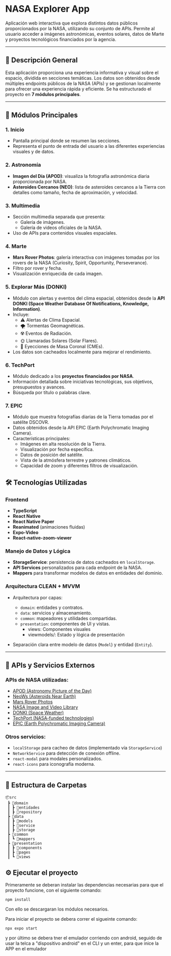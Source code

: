 # NASA Explorer App

Aplicación web interactiva que explora distintos datos públicos proporcionados por la NASA, utilizando su conjunto de APIs. Permite al usuario acceder a imágenes astronómicas, eventos solares, datos de Marte y proyectos tecnológicos financiados por la agencia.

---

## 🚀 Descripción General

Esta aplicación proporciona una experiencia informativa y visual sobre el espacio, dividida en secciones temáticas. Los datos son obtenidos desde múltiples endpoints públicos de la NASA (APIs) y se gestionan localmente para ofrecer una experiencia rápida y eficiente. Se ha estructurado el proyecto en **7 módulos principales**.

---

## 🧭 Módulos Principales

### 1. **Inicio**
- Pantalla principal donde se resumen las secciones.
- Representa el punto de entrada del usuario a las diferentes experiencias visuales y de datos.

### 2. **Astronomía**
- **Imagen del Día (APOD)**: visualiza la fotografía astronómica diaria proporcionada por NASA.
- **Asteroides Cercanos (NEO)**: lista de asteroides cercanos a la Tierra con detalles como tamaño, fecha de aproximación, y velocidad.

### 3. **Multimedia**
- Sección multimedia separada que presenta:
  - Galería de imágenes.
  - Galería de videos oficiales de la NASA.
- Uso de APIs para contenidos visuales espaciales.

### 4. **Marte**
- **Mars Rover Photos**: galería interactiva con imágenes tomadas por los rovers de la NASA (Curiosity, Spirit, Opportunity, Perseverance).
- Filtro por rover y fecha.
- Visualización enriquecida de cada imagen.

### 5. **Explorar Más (DONKI)**
- Módulo con alertas y eventos del clima espacial, obtenidos desde la **API DONKI (Space Weather Database Of Notifications, Knowledge, Information)**.
- Incluye:
  - ⚠️ Alertas de Clima Espacial.
  - 🌪 Tormentas Geomagnéticas.
  - ☢️ Eventos de Radiación.
  - 🌞 Llamaradas Solares (Solar Flares).
  - 🌋 Eyecciones de Masa Coronal (CMEs).
- Los datos son cacheados localmente para mejorar el rendimiento.

### 6. **TechPort**
- Módulo dedicado a los **proyectos financiados por NASA**.
- Información detallada sobre iniciativas tecnológicas, sus objetivos, presupuestos y avances.
- Búsqueda por título o palabras clave.

### 7. **EPIC**
- Módulo que muestra fotografías diarias de la Tierra tomadas por el satélite DSCOVR.
- Datos obtenidos desde la API EPIC (Earth Polychromatic Imaging Camera).
- Características principales:
  -  Imágenes en alta resolución de la Tierra.
  - Visualización por fecha específica.
  - Datos de posición del satélite.
  - Vista de la atmósfera terrestre y patrones climáticos.
  -  Capacidad de zoom y diferentes filtros de visualización.

## 🛠️ Tecnologías Utilizadas

### Frontend
- **TypeScript**
- **React Native**
- **React Native Paper**
- **Reanimated** (animaciones fluidas)
- **Expo-Video** 
- **React-native-zoom-viewer**

### Manejo de Datos y Lógica
- **StorageService**: persistencia de datos cacheados en `localStorage`.
- **API Services** personalizados para cada endpoint de la NASA.
- **Mappers** para transformar modelos de datos en entidades del dominio.

### Arquitectura CLEAN + MVVM
- Arquitectura por capas:
  - `domain`: entidades y contratos.
  - `data`: servicios y almacenamiento.
  - `common`: mapeadores y utilidades compartidas.
  - `presentation`: componentes de UI y vistas.
    -  views: Componentes visuales
    - viewmodels/: Estado y lógica de presentación

- Separación clara entre modelo de datos (`Model`) y entidad (`Entity`).

---

## 🔌 APIs y Servicios Externos

### APIs de NASA utilizadas:
- [APOD (Astronomy Picture of the Day)](https://api.nasa.gov/)
- [NeoWs (Asteroids Near Earth)](https://api.nasa.gov/)
- [Mars Rover Photos](https://api.nasa.gov/)
- [NASA Image and Video Library](https://images.nasa.gov/)
- [DONKI (Space Weather)](https://kauai.ccmc.gsfc.nasa.gov/DONKI/)
- [TechPort (NASA-funded technologies)](https://techport.nasa.gov/)
- [EPIC (Earth Polychromatic Imaging Camera)](https://epic.gsfc.nasa.gov/)

### Otros servicios:
- `localStorage` para cacheo de datos (implementado vía `StorageService`)
- `NetworkService` para detección de conexión offline.
- `react-modal` para modales personalizados.
- `react-icons` para iconografía moderna.

---

## 📁 Estructura de Carpetas

```plaintext
📦src
 ┣ 📂domain
 ┃ ┣ 📂entidades
 ┃ ┣ 📂repository
 ┣ 📂data
 ┃ ┣ 📂models
 ┃ ┣ 📂service
 ┃ ┣ 📂storage
 ┣ 📂common
 ┃ ┗ 📂mappers
 ┣ 📂presentation
 ┃ ┣ 📂components
 ┃ ┣ 📂pages
 ┃ ┗ 📂views
 ```

## ⚙️ Ejecutar el proyecto

Primeramente se deberan instalar las dependencias necesarias para que el proyecto funcione, con el siguiente comando: 

```plaintext
npm install 
```
Con ello se descargaran los módulos necesarios.

Para iniciar el proyecto se debera correr el sigueinte comando:

 ```
npx expo start
```

y por último se debera tner el emulador corriendo con android, seguido de usar la telca a "dispositivo android" en el CLI y un enter, para que inice la APP en el emulador
